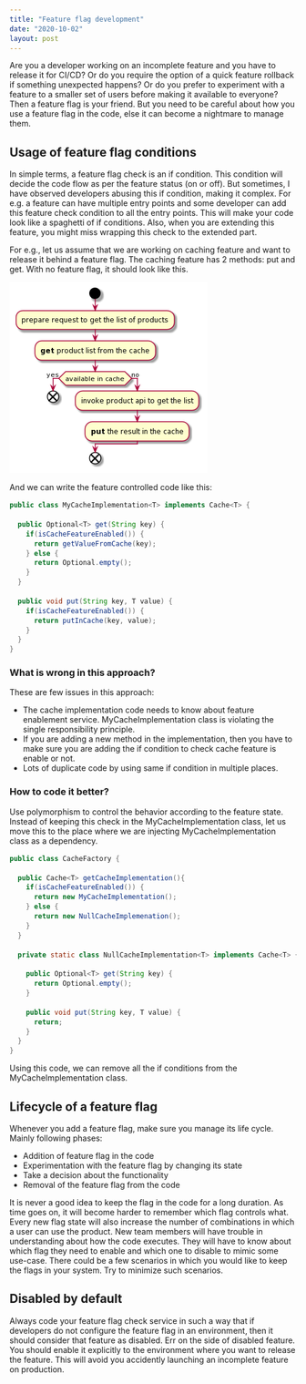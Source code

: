 ```yaml
---
title: "Feature flag development"
date: "2020-10-02"
layout: post
---
```


Are you a developer working on an incomplete feature and you have to release it for CI/CD? Or do you require the option of a quick feature rollback if something unexpected happens? Or do you prefer to experiment with a feature to a smaller set of users before making it available to everyone? Then a feature flag is your friend. But you need to be careful about how you use a feature flag in the code, else it can become a nightmare to manage them.

## Usage of feature flag conditions

In simple terms, a feature flag check is an if condition. This condition will decide the code flow as per the feature status (on or off). But sometimes, I have observed developers abusing this if condition, making it complex. For e.g. a feature can have multiple entry points and some developer can add this feature check condition to all the entry points. This will make your code look like a spaghetti of if conditions. Also, when you are extending this feature, you might miss wrapping this check to the extended part.

For e.g., let us assume that we are working on caching feature and want to release it behind a feature flag. The caching feature has 2 methods: put and get. With no feature flag, it should look like this.

![Cache use case](/assets/feature-flag/flow-diagram.png)


And we can write the feature controlled code like this:

```java
public class MyCacheImplementation<T> implements Cache<T> {

  public Optional<T> get(String key) {
    if(isCacheFeatureEnabled()) {
      return getValueFromCache(key);
    } else {
      return Optional.empty();
    }
  }

  public void put(String key, T value) {
    if(isCacheFeatureEnabled()) {
      return putInCache(key, value);
    }
  }
}
```

### What is wrong in this approach?

These are few issues in this approach:

- The cache implementation code needs to know about feature enablement service. MyCacheImplementation class is violating the single responsibility principle.
-  If you are adding a new method in the implementation, then you have to make sure you are adding the if condition to check cache feature is enable or not. 
- Lots of duplicate code by using same if condition in multiple places.

### How to code it better?

Use polymorphism to control the behavior according to the feature state. Instead of keeping this check in the MyCacheImplementation class, let us move this to the place where we are injecting MyCacheImplementation class as a dependency.

```java
public class CacheFactory {

  public Cache<T> getCacheImplementation(){
    if(isCacheFeatureEnabled()) {
      return new MyCacheImplementation();
    } else {
      return new NullCacheImplemenation();
    }
  }

  private static class NullCacheImplementation<T> implements Cache<T> {
    
    public Optional<T> get(String key) {
      return Optional.empty();
    }

    public void put(String key, T value) {
      return;
    }
  }
}
```

Using this code, we can remove all the if conditions from the MyCacheImplementation class.

## Lifecycle of a feature flag

Whenever you add a feature flag, make sure you manage its life cycle. Mainly following phases:

- Addition of feature flag in the code
- Experimentation with the feature flag by changing its state
- Take a decision about the functionality
- Removal of the feature flag from the code

It is never a good idea to keep the flag in the code for a long duration. As time goes on, it will become harder to remember which flag controls what. Every new flag state will also increase the number of combinations in which a user can use the product. New team members will have trouble in understanding about how the code executes. They will have to know about which flag they need to enable and which one to disable to mimic some use-case. 
There could be a few scenarios in which you would like to keep the flags in your system. Try to minimize such scenarios.

## Disabled by default

Always code your feature flag check service in such a way that if developers do not configure the feature flag in an environment, then it should consider that feature as disabled. Err on the side of disabled feature. You should enable it explicitly to the environment where you want to release the feature. This will avoid you accidently launching an incomplete feature on production.
